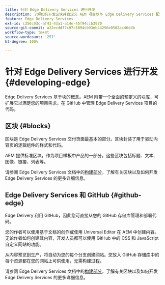 ```yaml
---
title: 针对 Edge Delivery Services 进行开发
description: 了解如何开发区块并自定义 AEM 项目以与 Edge Delivery Services 配合使用。
feature: Edge Delivery Services
exl-id: c356c03c-af43-43a1-a14e-45f94ccb3970
source-git-commit: a22ecddf7c97c5894cb03eb44296e0562ac46ddb
workflow-type: tm+mt
source-wordcount: '257'
ht-degree: 100%

---
```


# 针对 Edge Delivery Services 进行开发 {#developing-edge}

Edge Delivery Services 基于块的概念。AEM 附带一个全面的预定义的块库，可扩展它以满足您的项目需求。在 GitHub 中管理 Edge Delivery Services 项目的代码。

## 区块 {#blocks}

区块是 Edge Delivery Services 交付页面最基本的部分。区块封装了用于驱动内容页的逻辑组件的样式和代码。

AEM 提供标准区块，作为项目样板中产品的一部分。这些区块包括标题、文本、图像、链接、列表等。

请参阅 Edge Delivery Services 文档中的[构建部分](/help/edge/developer/block-collection.md)，了解有关区块以及如何开发 Edge Delivery Services 的更多详细信息。

## Edge Delivery Services 和 GitHub {#github-edge}

Edge Delivery 利用 GitHub，因此您可直接从您的 GitHub 存储库管理和部署代码。

您的作者可以使用基于文档的创作或使用 Universal Editor 在 AEM 中创建内容。无论作者如何创建其内容，开发人员都可以使用 GitHub 中的 CSS 和 JavaScript 自定义网站的功能。

从内容预览到生产，将自动为您的每个分支创建网站。您放入 GitHub 存储库中的每个资源都在您的网站上可供使用，无需构建过程。

请参阅 Edge Delivery Services 文档中的[构建部分](/help/edge/developer/block-collection.md)，了解有关区块以及如何开发 Edge Delivery Services 的更多详细信息。